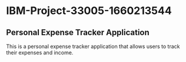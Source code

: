 # IBM-Project-33005-1660213544
## Personal Expense Tracker Application

This is a personal expense tracker application that allows users to track their expenses and income. 
